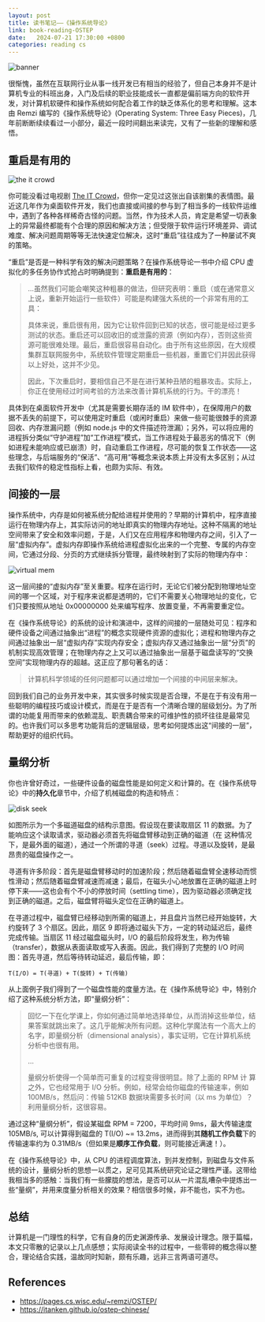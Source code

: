 ```yaml
---
layout: post
title: 读书笔记——《操作系统导论》
link: book-reading-OSTEP
date:   2024-07-21 17:30:00 +0800
categories: reading cs
---
```


![banner](/img/2024-07-21/ostep-book-cover.jpg)

很惭愧，虽然在互联网行业从事一线开发已有相当的经验了，但自己本身并不是计算机专业的科班出身，入门及后续的职业技能成长一直都是偏前端方向的软件开发，对计算机软硬件和操作系统如何配合着工作的缺乏体系化的思考和理解。这本由 Remzi 编写的《操作系统导论》(Operating System: Three Easy Pieces)，几年前断断续续看过一小部分，最近一段时间翻出来读完，又有了一些新的理解和感悟。

## 重启是有用的

![the it crowd](/img/2024-07-21/ostep-the-it-crowd.png)

你可能没看过电视剧 [The IT Crowd](https://en.wikipedia.org/wiki/The_IT_Crowd)，但你一定见过这张出自该剧集的表情图。最近这几年作为桌面软件开发，我们也直接或间接的参与到了相当多的一线软件运维中，遇到了各种各样稀奇古怪的问题。当然，作为技术人员，肯定是希望一切表象上的异常最终都能有个合理的原因和解决方法；但受限于软件运行环境差异、调试难度、解决问题周期等等无法快速定位解决，这时“重启”往往成为了一种屡试不爽的策略。

“重启”是否是一种科学有效的解决问题策略？在操作系统导论一书中介绍 CPU 虚拟化的多任务协作式抢占时明确提到：**重启是有用的**：

> ...虽然我们可能会嘲笑这种粗暴的做法，但研究表明：重启（或在通常意义上说，重新开始运行一些软件）可能是构建强大系统的一个非常有用的工具：
>
> 具体来说，重启很有用，因为它让软件回到已知的状态，很可能是经过更多测试的状态。重启还可以回收旧的或泄露的资源（例如内存），否则这些资源可能很难处理。最后，重启很容易自动化。由于所有这些原因，在大规模集群互联网服务中，系统软件管理定期重启一些机器，重置它们并因此获得以上好处，这并不少见。
>
> 因此，下次重启时，要相信自己不是在进行某种丑陋的粗暴攻击。实际上，你正在使用经过时间考验的方法来改善计算机系统的行为。干的漂亮！
>

具体到在桌面软件开发中（尤其是需要长期存活的 IM 软件中），在保障用户的数据不丢失的前提下，可以使用定时重启（或闲时重启）来做一些可能很棘手的资源回收、内存泄漏问题（例如 node.js 中的文件描述符泄漏）；另外，可以将应用的进程拆分类似“守护进程”加“工作进程”模式，当工作进程处于最恶劣的情况下（例如进程未能响应或已崩溃）时，自动重启工作进程，尽可能的恢复工作状态——这些理念，与后端服务的“保活”、“高可用”等概念来说本质上并没有太多区别；从过去我们软件的稳定性指标上看，也颇为实际、有效。

## 间接的一层

操作系统中，内存是如何被系统分配给进程并使用的？早期的计算机中，程序直接运行在物理内存上，其实际访问的地址即真实的物理内存地址。这种不隔离的地址空间带来了安全和效率问题，于是，人们又在应用程序和物理内存之间，引入了一层“虚拟内存”。虚拟内存即操作系统给进程虚拟化出来的一个完整、专属的内存空间，它通过分段、分页的方式继续拆分管理，最终映射到了实际的物理内存中：

![virtual mem](/img/2024-07-21/ostep-virtual-mem.png)

这一层间接的“虚拟内存”至关重要。程序在运行时，无论它们被分配到物理地址空间的哪一个区域，对于程序来说都是透明的，它们不需要关心物理地址的变化，它们只要按照从地址 0x00000000 处来编写程序、放置变量，不再需要重定位。

在《操作系统导论》的系统的设计和演进中，这样的间接的一层随处可见：程序和硬件设备之间通过抽象出“进程”的概念实现硬件资源的虚拟化；进程和物理内存之间通过抽象出一层“虚拟内存”实现内存安全；虚拟内存又通过抽象出一层“分页”的机制实现高效管理；在物理内存之上又可以通过抽象出一层基于磁盘读写的“交换空间”实现物理内存的超越。这正应了那句著名的话：

> 计算机科学领域的任何问题都可以通过增加一个间接的中间层来解决。

回到我们自己的业务开发中来，其实很多时候实现是否合理，不是在于有没有用一些聪明的编程技巧或设计模式，而是在于是否有一个清晰合理的层级划分。为了所谓的功能复用而带来的依赖混乱、职责耦合带来的可维护性的损坏往往是最常见的。也许我们可以多思考功能背后的逻辑层级，思考如何提炼出这“间接的一层”，帮助更好的组织代码。

## 量纲分析

你也许曾好奇过，一些硬件设备的磁盘性能是如何定义和计算的。在《操作系统导论》中的**持久化**章节中，介绍了机械磁盘的构造和特点：

![disk seek](/img/2024-07-21/ostep-disk-seek.png)

如图所示为一个多磁道磁盘的结构示意图。假设现在要读取扇区 11 的数据。为了能响应这个读取请求，驱动器必须首先将磁盘臂移动到正确的磁道（在
这种情况下，是最外面的磁道），通过一个所谓的寻道（seek）过程。寻道以及旋转，是最昂贵的磁盘操作之一。

寻道有许多阶段：首先是磁盘臂移动时的加速阶段；然后随着磁盘臂全速移动而惯性滑动；然后随着磁盘臂减速而减速；最后，在磁头小心地放置在正确的磁道上时停下来——这也会有个不小的停放时间（settling time），因为驱动器必须确定找到正确的磁道。之后，磁盘臂将磁头定位在正确的磁道上。

在寻道过程中，磁盘臂已经移动到所需的磁道上，并且盘片当然已经开始旋转，大约旋转了 3 个扇区。因此，扇区 9 即将通过磁头下方，一定的转动延迟后，最终完成传输。当扇区 11 经过磁盘磁头时，I/O 的最后阶段将发生，称为传输（transfer），数据从表面读取或写入表面。因此，我们得到了完整的 I/O 时间图：首先寻道，然后等待转动延迟，最后传输，即：

```
T(I/O) = T(寻道) + T(旋转) + T(传输)
```

从上面例子我们得到了一个磁盘性能的度量方法。在《操作系统导论》中，特别介绍了这种系统分析方法，即“量纲分析”：

> 回忆一下在化学课上，你如何通过简单地选择单位，从而消掉这些单位，结果答案就跳出来了。这几乎能解决所有问题。这种化学魔法有一个高大上的名字，即量纲分析（dimensional analysis），事实证明，它在计算机系统分析中也很有用。
>
> ...
>
> 量纲分析使得一个简单而可重复的过程变得很明显。除了上面的 RPM 计
算之外，它也经常用于 I/O 分析。例如，经常会给你磁盘的传输速率，例如 100MB/s，然后问：传输 512KB 数据块需要多长时间（以 ms 为单位）？利用量纲分析，这很容易。

通过这种“量纲分析”，假设某磁盘 RPM = 7200，平均时间 9ms，最大传输速度 105MB/s, 可以计算得到磁盘的 T(I/O) ~= 13.2ms，进而得到其**随机工作负载**下的传输速率约为 0.31MB/s（但如果是**顺序工作负载**，则可能接近满速！）。

在《操作系统导论》中，从 CPU 的进程调度算法，到并发控制，到磁盘与文件系统的设计，量纲分析的思想一以贯之，足可见其系统研究论证之理性严谨。这带给我相当多的感触：当我们有一些朦胧的想法，是否可以从一片混乱嘈杂中提炼出一些“量纲”，并用来度量分析相关的效果？相信很多时候，非不能也，实不为也。

## 总结

计算机是一门理性的科学，它有自身的历史渊源传承、发展设计理念。限于篇幅，本文只零散的记录以上几点感想；实际阅读全书的过程中，一些零碎的概念得以整合，理论结合实践，温故同时知新，颇有乐趣，远非三言两语可道尽。

## References

- <https://pages.cs.wisc.edu/~remzi/OSTEP/>
- <https://itanken.github.io/ostep-chinese/>
